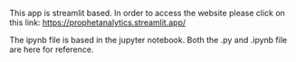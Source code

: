This app is streamlit based.
In order to access the website please click on this link:
https://prophetanalytics.streamlit.app/

The ipynb file is based in the jupyter notebook. Both the .py and .ipynb file are here for reference.
